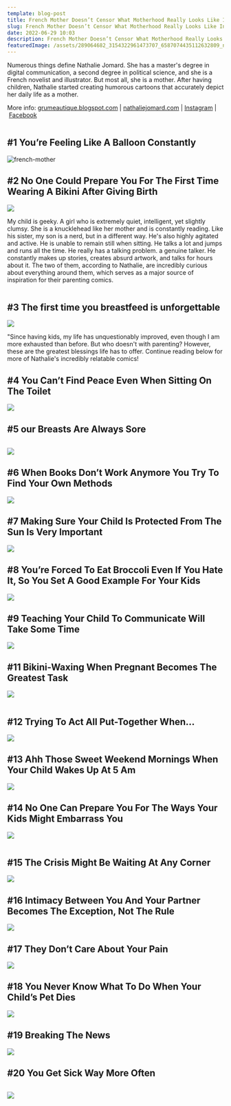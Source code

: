 ```yaml
---
template: blog-post
title: French Mother Doesn’t Censor What Motherhood Really Looks Like In Her 20 Comics
slug: French Mother Doesn’t Censor What Motherhood Really Looks Like In Her 20 Comics
date: 2022-06-29 10:03
description: French Mother Doesn’t Censor What Motherhood Really Looks Like
featuredImage: /assets/289064682_3154322961473707_6587074435112632809_n.jpg
---
```

Numerous things define Nathalie Jomard. She has a master's degree in digital communication, a second degree in political science, and she is a French novelist and illustrator. But most all, she is a mother. After having children, Nathalie started creating humorous cartoons that accurately depict her daily life as a mother.

More info: [grumeautique.blogspot.com](https://grumeautique.blogspot.com/) | [nathaliejomard.com](http://nathaliejomard.com/) | [Instagram](https://www.instagram.com/nathaliejomard/) | [Facebook](https://www.facebook.com/Nathalie-Jomard-103641416345805/)

```

```

## **\#1** You’re Feeling Like A Balloon Constantly

![french-mother](/assets/mother-1.jpg)

## \#2 No One Could Prepare You For The First Time Wearing A Bikini After Giving Birth

![](/assets/mother-2.jpg)

My child is geeky. A girl who is extremely quiet, intelligent, yet slightly clumsy. She is a knucklehead like her mother and is constantly reading. Like his sister, my son is a nerd, but in a different way. He's also highly agitated and active. He is unable to remain still when sitting. He talks a lot and jumps and runs all the time. He really has a talking problem. a genuine talker. He constantly makes up stories, creates absurd artwork, and talks for hours about it. The two of them, according to Nathalie, are incredibly curious about everything around them, which serves as a major source of inspiration for their parenting comics.

```

```

## \#3 The first time you breastfeed is unforgettable

![](/assets/mother-3.jpg)

"Since having kids, my life has unquestionably improved, even though I am more exhausted than before. But who doesn't with parenting? However, these are the greatest blessings life has to offer. Continue reading below for more of Nathalie's incredibly relatable comics!

## \#4 You Can’t Find Peace Even When Sitting On The Toilet

![](/assets/mother-4.jpg)

## \#5 our Breasts Are Always Sore

```

```

![](/assets/mother-5.jpg)

## \#6 When Books Don’t Work Anymore You Try To Find Your Own Methods

![](/assets/mother-6.jpg)

## \#7 Making Sure Your Child Is Protected From The Sun Is Very Important

![](/assets/mother-7.jpg)

## \#8 You’re Forced To Eat Broccoli Even If You Hate It, So You Set A Good Example For Your Kids

![](/assets/mother-8.jpg)

## \#9 Teaching Your Child To Communicate Will Take Some Time

![](/assets/mother-9.jpg)

## \#11 Bikini-Waxing When Pregnant Becomes The Greatest Task

![](/assets/mother-11.jpg)

```

```

## \#12 **Trying To Act All Put-Together When…**

![](/assets/mother-12.jpg)

## \#13 Ahh Those Sweet Weekend Mornings When Your Child Wakes Up At 5 Am

![](/assets/mother-13.jpg)

## \#14 **No One Can Prepare You For The Ways Your Kids Might Embarrass You**

![](/assets/mother-14.jpg)

```

```

## \#15 **The Crisis Might Be Waiting At Any Corner**

![](/assets/mother-15.jpg)

## \#16 **Intimacy Between You And Your Partner Becomes The Exception, Not The Rule**

![](/assets/mother-16.jpg)

## \#17 **They Don’t Care About Your Pain**

![](/assets/mother-17.jpg)

## \#18 You Never Know What To Do When Your Child’s Pet Dies

![](/assets/mother-18.jpg)

## \#19 Breaking The News

![](/assets/mother-19.jpg)

## \#20 You Get Sick Way More Often

```

```

![](/assets/mother-20.jpg)